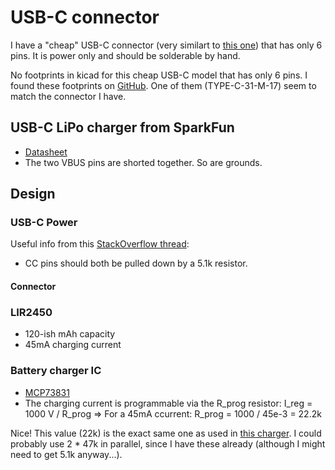 # USB-C connector
I have a "cheap" USB-C connector (very similart to [this one](https://www.cuidevices.com/product/resource/ujc-hp-3-smt-tr.pdf)) that has only 6 pins. It is power only and should be solderable by hand.

No footprints in kicad for this cheap USB-C model that has only 6 pins. I found these footprints on [GitHub](https://github.com/jenschr/USB-C-Connectors/tree/master/Kicad/Footprints). One of them (TYPE-C-31-M-17) seem to match the connector I have.


## USB-C LiPo charger from SparkFun
 - [Datasheet](https://www.distrelec.ch/Web/Downloads/_t/ds/PRT-15217_eng_tds.pdf)
 - The two VBUS pins are shorted together. So are grounds.

## Design

### USB-C Power
Useful info from this [StackOverflow thread](https://electronics.stackexchange.com/a/327946):
- CC pins should both be pulled down by a 5.1k resistor.

#### Connector
### LIR2450
- 120-ish mAh capacity
- 45mA charging current

### Battery charger IC
- [MCP73831](https://www.sparkfun.com/datasheets/Prototyping/Batteries/MCP73831T.pdf)
- The charging current is programmable via the R_prog resistor:
    I_reg = 1000 V / R_prog
    => For a 45mA ccurrent:
    R_prog = 1000 / 45e-3 = 22.2k 

Nice! This value (22k) is the exact same one as used in [this charger](https://www.theledart.com/collections/usb-powered/products/lir2450-battery-charger). I could probably use 2 * 47k in parallel, since I have these already (although I might need to get 5.1k anyway...).
